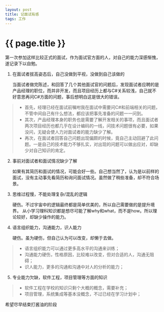 ```yaml
---
layout: post
title: 记面试有感
tags: 工作
---
```


{{ page.title }}
===========

第一次参加这样比较正式的面试，作为面试官方面的人，对自己的能力深感惭愧，遂记录下以自勉。

1.	在面试者拔高姿态后，自己没做到平视，没做到自己该做的
	
    当面试者做完陈述，和回答了几个其他面试官的问题后，发现面试者应聘的是产品经理的职位，而并非开发，而且项目经历上都与C#关系较浅，自己就不好意思再问C#方面的问题，事后想明白这是很大的错误。
>*	首先，经理已经在面试前嘱咐我在面试中需要问C#和前端相关的问题，不管中间自己有什么想法，都应该把事先准备的问题一一问到。
>*	其次，产品经理本身的职务也是需要了解开发相关的事项，而且面试者两次项目经历也都几乎在设计编码的一线，问技术问题很有必要，如果没问，无疑会使人力对面试者的能力缺少了解。
>*	再次，在面试者回答自己问题出现偏颇的时候，竟自己主动回避了此问题。一是自己的技术能力不够扎实，对出现的问题可以做出应对，却缺少对自己知识的肯定。

2.	事前对面试者和面试情况缺少了解

	如果有其简历和面试的情况，可能会好一些。自己想当然了，认为是以前样的面试，没有主动事先看简历和询问面试情况。虽然做了稍些准备，却不符合场景。

3.	思维过程慢，不能处理复杂/混乱的逻辑

	硬伤。不过宇宙中的逻辑最终都是简单优美的，所以自己需要做的是提升境界。
	从小学习理科知识都是想尽可能了解why和what，而不是how。所以理论较好，却缺少操作的能力。

4.	语言组织能力，沟通能力，识人能力
	
    硬伤。虽为硬伤，但自己认为可以改变，却懒于去做。
>*	语言组织能力可以通过更多高水平的沟通来训练；
>*	沟通能力硬伤，性格原因，比较难以改变，但对合适的人，沟通无阻碍；
>*	识人能力，更多的沟通和沟通中对人的分析的能力；

5.	专业能力欠缺，软件工程，项目管理等方面的知识
>*	软件工程在学校的知识只剩个大概的概念，需要补充；
>*	项目管理，系统集成等基本没概念，不过已经在学习计划中；
     
希望尽早结束打酱油的阶段
